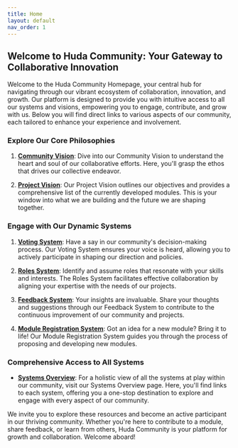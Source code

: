 ```yaml
---
title: Home
layout: default
nav_order: 1
---
```


## Welcome to Huda Community: Your Gateway to Collaborative Innovation

Welcome to the Huda Community Homepage, your central hub for navigating through our vibrant ecosystem of collaboration, innovation, and growth. Our platform is designed to provide you with intuitive access to all our systems and visions, empowering you to engage, contribute, and grow with us. Below you will find direct links to various aspects of our community, each tailored to enhance your experience and involvement.

### Explore Our Core Philosophies

1.  **[Community Vision](https://projecthuda.github.io/docs/voting.html)**: Dive into our Community Vision to understand the heart and soul of our collaborative efforts. Here, you'll grasp the ethos that drives our collective endeavor.
    
2.  **[Project Vision](https://projecthuda.github.io/docs/roles.html)**: Our Project Vision outlines our objectives and provides a comprehensive list of the currently developed modules. This is your window into what we are building and the future we are shaping together.
    

### Engage with Our Dynamic Systems

1.  **[Voting System](https://projecthuda.github.io/docs/voting.html)**: Have a say in our community's decision-making process. Our Voting System ensures your voice is heard, allowing you to actively participate in shaping our direction and policies.
    
2.  **[Roles System](https://projecthuda.github.io/docs/roles.html)**: Identify and assume roles that resonate with your skills and interests. The Roles System facilitates effective collaboration by aligning your expertise with the needs of our projects.
    
3.  **[Feedback System](https://projecthuda.github.io/docs/feedback.html)**: Your insights are invaluable. Share your thoughts and suggestions through our Feedback System to contribute to the continuous improvement of our community and projects.
    
4.  **[Module Registration System](https://projecthuda.github.io/docs/module_registration.html)**: Got an idea for a new module? Bring it to life! Our Module Registration System guides you through the process of proposing and developing new modules.
    

### Comprehensive Access to All Systems

-   **[Systems Overview](https://projecthuda.github.io/docs/systems.html)**: For a holistic view of all the systems at play within our community, visit our Systems Overview page. Here, you'll find links to each system, offering you a one-stop destination to explore and engage with every aspect of our community.

We invite you to explore these resources and become an active participant in our thriving community. Whether you're here to contribute to a module, share feedback, or learn from others, Huda Community is your platform for growth and collaboration. Welcome aboard!


